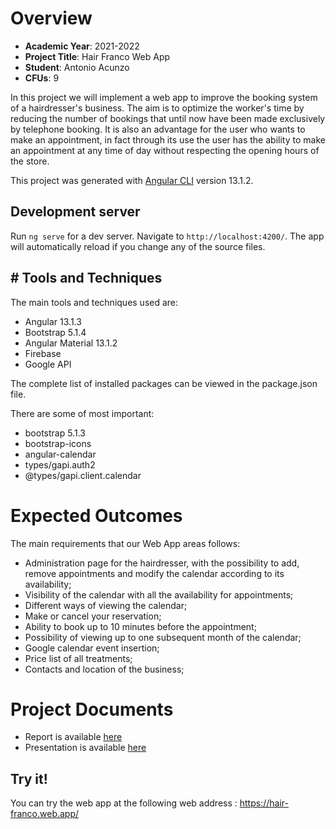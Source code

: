 # Overview

- **Academic Year**: 2021-2022
- **Project Title**: Hair Franco Web App
- **Student**: Antonio Acunzo
- **CFUs**: 9 

In this project we will implement a web app to improve the booking system of a hairdresser's business.
The aim is to optimize the worker's time by reducing the number of bookings that until now have been made exclusively by telephone booking.
It is also an advantage for the user who wants to make an appointment, in fact through its use the user has the ability to make an appointment at any time of day without respecting the opening hours of the store.

This project was generated with [Angular CLI](https://github.com/angular/angular-cli) version 13.1.2.

## Development server

Run `ng serve` for a dev server. Navigate to `http://localhost:4200/`. The app will automatically reload if you change any of the source files.

## # Tools and Techniques

The main tools and techniques used are:

* Angular 13.1.3
* Bootstrap 5.1.4 
* Angular Material 13.1.2 
* Firebase
* Google API

The complete list of installed packages can be viewed in the package.json file.

There are some of most important:
- bootstrap 5.1.3
- bootstrap-icons
- angular-calendar
- types/gapi.auth2
- @types/gapi.client.calendar

# Expected Outcomes
The main requirements that our Web App areas follows:
* Administration page for the hairdresser, with the possibility to add, remove appointments and modify the calendar according to its availability;
* Visibility of the calendar with all the availability for appointments;
* Different ways of viewing the calendar;
* Make or cancel your reservation;
* Ability to book up to 10 minutes before the appointment;
* Possibility of viewing up to one subsequent month of the calendar;
* Google calendar event insertion;
* Price list of all treatments;
* Contacts and location of the business;

# Project Documents
* Report is available [here](/documents/Report_Hair_Franco.pdf)
* Presentation is available [here](/documents/Presentation_Hair_Franco.pdf)

## Try it!

You can try the web app at the following web address : https://hair-franco.web.app/
    

